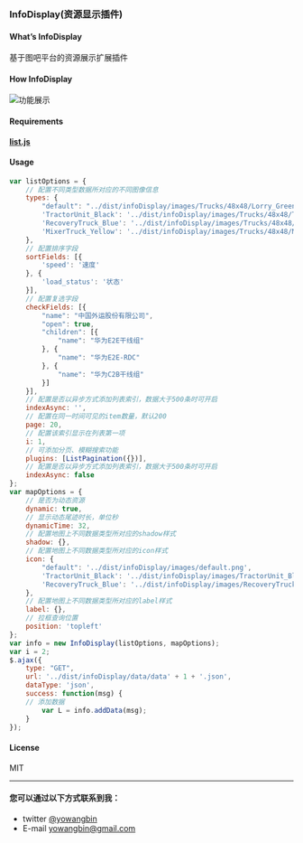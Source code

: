 
### InfoDisplay(资源显示插件)

#### What’s InfoDisplay

  基于图吧平台的资源展示扩展插件

#### How InfoDisplay
![功能展示](http://7xpx89.com1.z0.glb.clouddn.com/InfoDisplay.gif)

#### Requirements

 [**list.js**](http://www.listjs.com/)

#### Usage
```javascript
var listOptions = {
    // 配置不同类型数据所对应的不同图像信息
    types: {
        "default": "../dist/infoDisplay/images/Trucks/48x48/Lorry_Green.png",
        'TractorUnit_Black': '../dist/infoDisplay/images/Trucks/48x48/TractorUnit_Black.png',
        'RecoveryTruck_Blue': '../dist/infoDisplay/images/Trucks/48x48/RecoveryTruck_Blue.png',
        'MixerTruck_Yellow': '../dist/infoDisplay/images/Trucks/48x48/MixerTruck_Yellow.png'
    },
    // 配置排序字段
    sortFields: [{
        'speed': '速度'
    }, {
        'load_status': '状态'
    }],
    // 配置复选字段
    checkFields: [{
        "name": "中国外运股份有限公司",
        "open": true,
        "children": [{
            "name": "华为E2E干线组"
        }, {
            "name": "华为E2E-RDC"
        }, {
            "name": "华为C2B干线组"
        }]
    }],
    // 配置是否以异步方式添加列表索引，数据大于500条时可开启
    indexAsync: '',
    // 配置在同一时间可见的item数量，默认200
    page: 20,
    // 配置该索引显示在列表第一项
    i: 1,
    // 可添加分页、模糊搜索功能
    plugins: [ListPagination({})],
    // 配置是否以异步方式添加列表索引，数据大于500条时可开启
    indexAsync: false
};
var mapOptions = {
    // 是否为动态资源
    dynamic: true,
    // 显示动态尾迹时长，单位秒
    dynamicTime: 32,
    // 配置地图上不同数据类型所对应的shadow样式
    shadow: {},
    // 配置地图上不同数据类型所对应的icon样式
    icon: {
        "default": '../dist/infoDisplay/images/default.png',
        'TractorUnit_Black': '../dist/infoDisplay/images/TractorUnit_Black.png',
        'RecoveryTruck_Blue': '../dist/infoDisplay/images/RecoveryTruck_Blue.png'
    },
    // 配置地图上不同数据类型所对应的label样式
    label: {},
    // 拉框查询位置
    position: 'topleft'
};
var info = new InfoDisplay(listOptions, mapOptions);
var i = 2;
$.ajax({
    type: "GET",
    url: '../dist/infoDisplay/data/data' + 1 + '.json',
    dataType: 'json',
    success: function(msg) {
    // 添加数据
        var L = info.addData(msg);
    }
});
```
#### License
MIT

---

#### 您可以通过以下方式联系到我：
- twitter [@yowangbin](https://twitter.com/yowangbin)
- E-mail yowangbin@gmail.com
